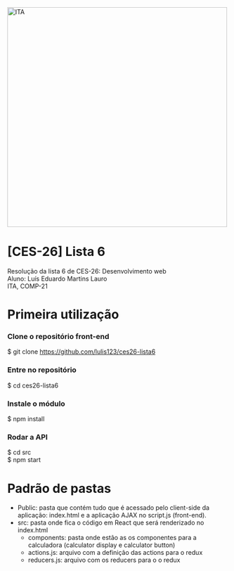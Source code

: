 <img alt="ITA" title="#front-vestibulinho-casd" src="https://logodownload.org/wp-content/uploads/2018/01/ita-logo.png" width="500px" />

# [CES-26] Lista 6
Resolução da lista 6 de CES-26: Desenvolvimento web\
Aluno: Luís Eduardo Martins Lauro\
ITA, COMP-21

# Primeira utilização
### Clone o repositório front-end
$ git clone https://github.com/lulis123/ces26-lista6
### Entre no repositório
$ cd ces26-lista6
### Instale o módulo
$ npm install
### Rodar a API
$ cd src\
$ npm start

# Padrão de pastas
- Public: pasta que contém tudo que é acessado pelo client-side da aplicação: index.html e a aplicação AJAX no script.js (front-end).
- src: pasta onde fica o código em React que será renderizado no index.html
  - components: pasta onde estão as os componentes para a calculadora (calculator display e calculator button)
  - actions.js: arquivo com a definição das actions para o redux
  - reducers.js: arquivo com os reducers para o o redux
